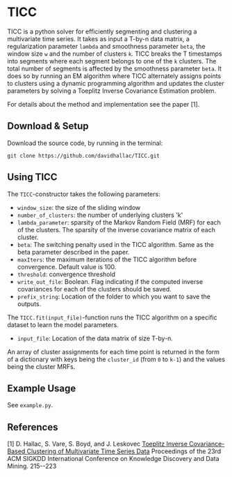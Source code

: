 # TICC

TICC is a python solver for efficiently segmenting and clustering a multivariate time series. It takes as input a T-by-n data matrix, a regularization parameter `lambda` and smoothness parameter `beta`, the window size `w` and the number of clusters `k`.  TICC breaks the T timestamps into segments where each segment belongs to one of the `k` clusters. The total number of segments is affected by the smoothness parameter `beta`. It does so by running an EM algorithm where TICC alternately assigns points to clusters using a dynamic programming algorithm and updates the cluster parameters by solving a Toeplitz Inverse Covariance Estimation problem.

For details about the method and implementation see the paper [1].

## Download & Setup

Download the source code, by running in the terminal:

`git clone https://github.com/davidhallac/TICC.git`

## Using TICC

The `TICC`-constructor takes the following parameters:

* `window_size`: the size of the sliding window
* `number_of_clusters`: the number of underlying clusters 'k'
* `lambda_parameter`: sparsity of the Markov Random Field (MRF) for each of the clusters. The sparsity of the inverse covariance matrix of each cluster.
* `beta`: The switching penalty used in the TICC algorithm. Same as the beta parameter described in the paper. 
* `maxIters`: the maximum iterations of the TICC algorithm before convergence. Default value is 100.
* `threshold`: convergence threshold
* `write_out_file`: Boolean. Flag indicating if the computed inverse covariances for each of the clusters should be saved.
* `prefix_string`: Location of the folder to which you want to save the outputs.

The `TICC.fit(input_file)`-function runs the TICC algorithm on a specific dataset to learn the model parameters.

* `input_file`: Location of the data matrix of size T-by-n.

An array of cluster assignments for each time point is returned in the form of a dictionary with keys being the `cluster_id` (from `0` to `k-1`) and the values being the cluster MRFs.

## Example Usage

See `example.py`.

## References

[1] D. Hallac, S. Vare, S. Boyd, and J. Leskovec [Toeplitz Inverse Covariance-Based Clustering of
Multivariate Time Series Data](http://stanford.edu/~hallac/TICC.pdf) Proceedings of the 23rd ACM SIGKDD International Conference on Knowledge Discovery and Data Mining. 215--223

